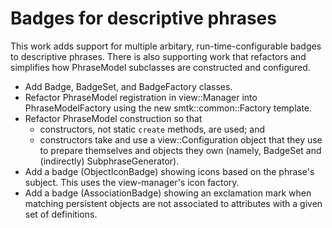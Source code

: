 # Badges for descriptive phrases

This work adds support for multiple arbitary, run-time-configurable badges
to descriptive phrases. There is also supporting work that refactors and
simplifies how PhraseModel subclasses are constructed and configured.

+ Add Badge, BadgeSet, and BadgeFactory classes.
+ Refactor PhraseModel registration in view::Manager into PhraseModelFactory
  using the new smtk::common::Factory template.
+ Refactor PhraseModel construction so that
    + constructors, not static `create` methods, are used; and
    + constructors take and use a view::Configuration object that they
      use to prepare themselves and objects they own (namely, BadgeSet
      and (indirectly) SubphraseGenerator).
+ Add a badge (ObjectIconBadge) showing icons based on the phrase's subject.
  This uses the view-manager's icon factory.
+ Add a badge (AssociationBadge) showing an exclamation mark when
  matching persistent objects are not associated to attributes with a
  given set of definitions.
